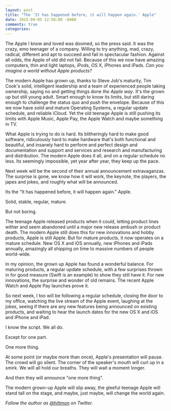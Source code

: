 ```yaml
---
layout: post
title: "The 'It has happened before, it will happen again.' Apple"
date: 2015-09-05 12:50:09 -0400
comments: true
categories: 
---
```


The Apple I know and loved was doomed, so the press said. It was the crazy, emo teenager of a company. Willing to try anything, mad, crazy, radical, different and apt to succeed and fail in spectacular fashion. Against all odds, the Apple of old did not fail. Because of this we now have amazing computers, thin and light laptops, iPods, OS X, iPhones and iPads. *Can you imagine a world without Apple products?*

The modern Apple has grown up, thanks to Steve Job's maturity, Tim Cook's solid, intelligent leadership and a team of experienced people taking ownership, saying no and getting things done *the Apple way*. It's the grown up but still young adult. Smart enough to know its limits, but still daring enough to challenge the status quo and push the envelope. Because of this we now have solid and mature Operating Systems, a regular update schedule, and reliable iCloud. Yet the old teenage Apple is still pushing its limits with Apple Music, Apple Pay, the Apple Watch and maybe something in TV.

What Apple is trying to do is hard. Its blitheringly hard to make good software, ridiculously hard to make hardware that's both functional and beautiful, and insanely hard to perform and perfect design and documentation and support and services and research and manufacturing and distribution. The modern Apple does it all, and on a regular schedule no less. Its seemingly impossible, yet year after year, they keep up the pace.

Next week will be the second of their annual announcement extravaganzas. The surprise is gone, we know how it will work, the keynote, the players, the japes and jokes, and roughly what will be announced. 

Its the "It has happened before, it will happen again." Apple.

Solid, stable, regular, mature.

But not boring.

The teenage Apple released products when it could, letting product lines wither and seem abandoned until a major new release ambush or product death. The modern Apple still does this for new innovations and hobby products, Apple is still Apple. But for mature products, it now operates on a mature schedule. New OS X and iOS annually, new iPhones and iPads annually, amazingly all shipping on time to massive numbers of people world-wide.

In my opinion, the grown up Apple has found a wonderful balance. For maturing products, a regular update schedule, with a few surprises thrown in for good measure (Swift is an example) to show they still have it. For new innovations, the surprise and wonder of old remains. The recent Apple Watch and Apple Pay launches prove it.

So next week, I too will be following a regular schedule, closing the door to my office, watching the live stream of the Apple event, laughing at the jokes, seeing if there are any new features being announced on existing products, and waiting to hear the launch dates for the new OS X and iOS and iPhone and iPad. 

I know the script. We all do.

Except for one part.

One more thing.

At some point (or maybe more than once), Apple's presentation will pause. The crowd will go silent. The corner of the speaker's mouth will curl up in a smirk. We will all hold our breaths. They will wait a moment longer.

And then they will announce "one more thing".

The modern grown-up Apple will slip away, the gleeful teenage Apple will stand tall on the stage, and maybe, just maybe, will change the world again.

*Follow the author as [@hiltmon](http://twitter.com/hiltmon) on Twitter.*

